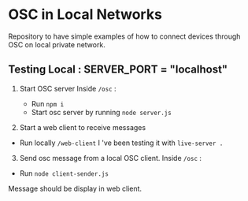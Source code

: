 # OSC in Local Networks
Repository to have simple examples of how to connect devices through OSC on local private network.

## Testing Local : SERVER_PORT = "localhost"

1. Start OSC server
   Inside `/osc` : 
    - Run `npm i`
    - Start osc server by running `node server.js`

2.  Start a web client to receive messages 
   - Run locally `/web-client` 
    I 've been testing it with `live-server .`

3.  Send osc message from a local OSC client.
   Inside `/osc` :
   - Run `node client-sender.js`
  
Message should be display in web client.